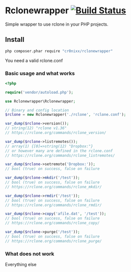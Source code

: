 # Rclonewrapper [![Build Status](https://travis-ci.org/Cr0nixx/Rclonewrapper.svg?branch=master)](https://travis-ci.org/Cr0nixx/Rclonewrapper)
Simple wrapper to use rclone in your PHP projects.

## Install

``` sh
php composer.phar require "cr0nixx/rclonewrapper"
```

You need a valid rclone.conf

### Basic usage and what works
``` php
<?php

require('vendor/autoload.php');

use Rclonewrapper\Rclonewrapper;

// Binary and config location
$rclone = new Rclonewrapper('./rclone', 'rclone.conf');

var_dump($rclone->version());
// string(12) "rclone v1.36"
// https://rclone.org/commands/rclone_version/

var_dump($rclone->listremotes());
// array(1) {[0]=>string(12) "Dropbox:"}
// or however many are defined in the rclone.conf
// https://rclone.org/commands/rclone_listremotes/

var_dump($rclone->setremote('Dropbox:'));
// bool (true) on success, false on failure

var_dump($rclone->mkdir('/test'));
// bool (true) on success, false on failure
// https://rclone.org/commands/rclone_mkdir/

var_dump($rclone->rmdir('/test'));
// bool (true) on success, false on failure
// https://rclone.org/commands/rclone_rmdir/

var_dump($rclone->copy('afile.dat', '/test'));
// bool (true) on success, false on failure
// https://rclone.org/commands/rclone_copy/

var_dump($rclone->purge('/test'));
// bool (true) on success, false on failure
// https://rclone.org/commands/rclone_purge/
```

### What does not work

Everything else